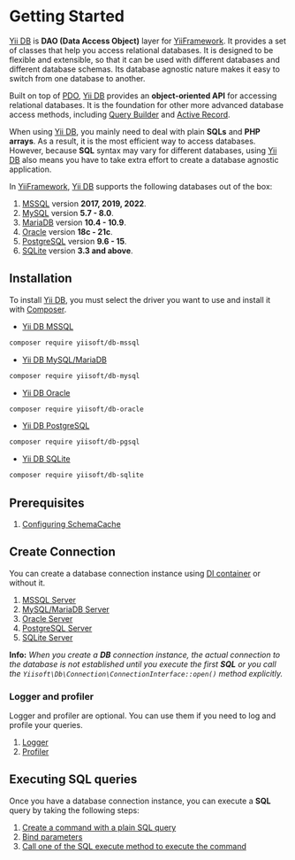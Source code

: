 # Getting Started

[Yii DB](https://github.com/yiisoft/db) is **DAO (Data Access Object)** layer for [YiiFramework](https://www.yiiframework.com/). It provides a set of classes that help you access relational databases. It is designed to be flexible and extensible, so that it can be used with different databases and different database schemas. Its database agnostic nature makes it easy to switch from one database to another.

Built on top of [PDO](https://www.php.net/manual/en/book.pdo.php), [Yii DB](https://github.com/yiisoft/db) provides an **object-oriented API** for accessing relational databases. It is the foundation for other more advanced database access methods, including [Query Builder](query-builder.md) and [Active Record](active-record.md).

When using [Yii DB](https://github.com/yiisoft/db), you mainly need to deal with plain **SQLs** and **PHP arrays**. As a result, it is the most efficient way to access databases. However, because **SQL** syntax may vary for different databases, using [Yii DB](https://github.com/yiisoft/db) also means you have to take extra effort to create a database agnostic application.

In [YiiFramework](https://www.yiiframework.com/), [Yii DB](https://github.com/yiisoft/db) supports the following databases out of the box:

1. [MSSQL](https://www.microsoft.com/en-us/sql-server/sql-server-2019) version **2017, 2019, 2022**.
2. [MySQL](https://www.mysql.com/) version **5.7 - 8.0**.
3. [MariaDB](https://mariadb.org/) version **10.4 - 10.9**.
4. [Oracle](https://www.oracle.com/database/) version **18c - 21c**.
5. [PostgreSQL](https://www.postgresql.org/) version **9.6 - 15**. 
6. [SQLite](https://www.sqlite.org/index.html) version **3.3 and above**.

## Installation

To install [Yii DB](https://github.com/yiisoft/db), you must select the driver you want to use and install it with [Composer](https://getcomposer.org/).

- [Yii DB MSSQL](https://github.com/yiisoft/db-mssql)

```bash
composer require yiisoft/db-mssql
```

- [Yii DB MySQL/MariaDB](https://github.com/yiisoft/db-mysql)

```bash
composer require yiisoft/db-mysql
```

- [Yii DB Oracle](https://github.com/yiisoft/db-oracle)

```bash
composer require yiisoft/db-oracle
```

- [Yii DB PostgreSQL](https://github.com/yiisoft/db-pgsql)

```bash
composer require yiisoft/db-pgsql
```

- [Yii DB SQLite](https://github.com/yiisoft/db-pgsql)

```bash
composer require yiisoft/db-sqlite
```

## Prerequisites

1. [Configuring SchemaCache](schema-cache.md)

## Create Connection

You can create a database connection instance using [DI container](https://github.com/yiisoft/di) or without it.

1. [MSSQL Server](/docs/en/connection/mssql.md)
2. [MySQL/MariaDB Server](/docs/en/connection/mysql.md)
3. [Oracle Server](/docs/en/connection/oracle.md)
4. [PostgreSQL Server](/docs/en/connection/pgsql.md)
5. [SQLite Server](/docs/en/connection/sqlite.md)

**Info:** *When you create a **DB** connection instance, the actual connection to the database is not established until you execute the first **SQL** or you call the `Yiisoft\Db\Connection\ConnectionInterface::open()` method explicitly.*

### Logger and profiler

Logger and profiler are optional. You can use them if you need to log and profile your queries.

1. [Logger](/docs/en/connection/logger_profiler/logger.md)
2. [Profiler](/docs/en/connection/logger_profiler/profiler.md)

## Executing SQL queries

Once you have a database connection instance, you can execute a **SQL** query by taking the following steps:

1. [Create a command with a plain SQL query](/docs/en/executing_sql_queries/create-command.md)
2. [Bind parameters](/docs/en/executing_sql_queries/bind-parameters.md)
3. [Call one of the SQL execute method to execute the command](/docs/en/executing_sql_queries/execute-command.md)
